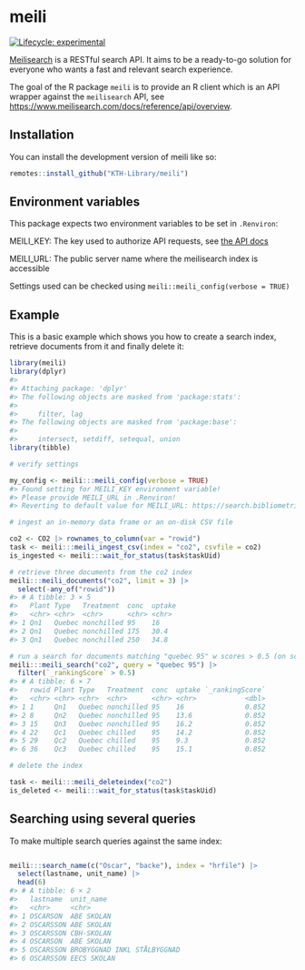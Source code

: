 
<!-- README.md is generated from README.Rmd. Please edit that file -->

# meili

<!-- badges: start -->

[![Lifecycle:
experimental](https://img.shields.io/badge/lifecycle-experimental-orange.svg)](https://lifecycle.r-lib.org/articles/stages.html#experimental)
<!-- badges: end -->

[Meilisearch](https://meilisearch.com) is a RESTful search API. It aims
to be a ready-to-go solution for everyone who wants a fast and relevant
search experience.

The goal of the R package `meili` is to provide an R client which is an
API wrapper against the `meilisearch` API, see
<https://www.meilisearch.com/docs/reference/api/overview>.

## Installation

You can install the development version of meili like so:

``` r
remotes::install_github("KTH-Library/meili")
```

## Environment variables

This package expects two environment variables to be set in `.Renviron`:

MEILI_KEY: The key used to authorize API requests, see [the API
docs](https://www.meilisearch.com/docs/learn/security/master_api_keys#communicating-with-a-protected-instance)

MEILI_URL: The public server name where the meilisearch index is
accessible

Settings used can be checked using `meili::meili_config(verbose = TRUE)`

## Example

This is a basic example which shows you how to create a search index,
retrieve documents from it and finally delete it:

``` r
library(meili)
library(dplyr)
#> 
#> Attaching package: 'dplyr'
#> The following objects are masked from 'package:stats':
#> 
#>     filter, lag
#> The following objects are masked from 'package:base':
#> 
#>     intersect, setdiff, setequal, union
library(tibble)

# verify settings

my_config <- meili:::meili_config(verbose = TRUE)
#> Found setting for MEILI_KEY environment variable!
#> Please provide MEILI_URL in .Renviron!
#> Reverting to default value for MEILI_URL: https://search.bibliometrics.lib.kth.se

# ingest an in-memory data frame or an on-disk CSV file

co2 <- CO2 |> rownames_to_column(var = "rowid")
task <- meili:::meili_ingest_csv(index = "co2", csvfile = co2)
is_ingested <- meili:::wait_for_status(task$taskUid)

# retrieve three documents from the co2 index
meili:::meili_documents("co2", limit = 3) |> 
  select(-any_of("rowid"))
#> # A tibble: 3 × 5
#>   Plant Type   Treatment  conc  uptake
#>   <chr> <chr>  <chr>      <chr> <chr> 
#> 1 Qn1   Quebec nonchilled 95    16    
#> 2 Qn1   Quebec nonchilled 175   30.4  
#> 3 Qn1   Quebec nonchilled 250   34.8

# run a search for documents matching "quebec 95" w scores > 0.5 (on scale 0..1)
meili:::meili_search("co2", query = "quebec 95") |> 
  filter(`_rankingScore` > 0.5)
#> # A tibble: 6 × 7
#>   rowid Plant Type   Treatment  conc  uptake `_rankingScore`
#>   <chr> <chr> <chr>  <chr>      <chr> <chr>            <dbl>
#> 1 1     Qn1   Quebec nonchilled 95    16               0.852
#> 2 8     Qn2   Quebec nonchilled 95    13.6             0.852
#> 3 15    Qn3   Quebec nonchilled 95    16.2             0.852
#> 4 22    Qc1   Quebec chilled    95    14.2             0.852
#> 5 29    Qc2   Quebec chilled    95    9.3              0.852
#> 6 36    Qc3   Quebec chilled    95    15.1             0.852

# delete the index

task <- meili:::meili_deleteindex("co2")
is_deleted <- meili:::wait_for_status(task$taskUid)
```

## Searching using several queries

To make multiple search queries against the same index:

``` r

meili:::search_name(c("Oscar", "backe"), index = "hrfile") |> 
  select(lastname, unit_name) |> 
  head(6)
#> # A tibble: 6 × 2
#>   lastname  unit_name                  
#>   <chr>     <chr>                      
#> 1 OSCARSON  ABE SKOLAN                 
#> 2 OSCARSSON ABE SKOLAN                 
#> 3 OSCARSSON CBH-SKOLAN                 
#> 4 OSCARSON  ABE SKOLAN                 
#> 5 OSCARSSON BROBYGGNAD INKL STÅLBYGGNAD
#> 6 OSCARSSON EECS SKOLAN
```
